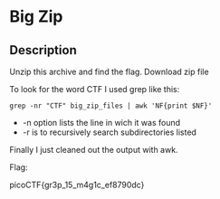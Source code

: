 # Big Zip

## Description
Unzip this archive and find the flag.
Download zip file

To look for the word CTF I used grep like this:

````
grep -nr "CTF" big_zip_files | awk 'NF{print $NF}'
````

- -n option lists the line in wich it was found
- -r is to recursively search subdirectories listed

Finally I just cleaned out the output with awk.

Flag:

picoCTF{gr3p_15_m4g1c_ef8790dc}

